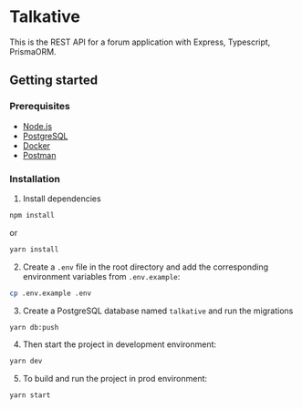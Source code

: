 # Talkative

This is the REST API for a forum application with Express, Typescript, PrismaORM.

## Getting started

### Prerequisites

- [Node.js](https://nodejs.org/en/)
- [PostgreSQL](https://www.postgresql.org/)
- [Docker](https://www.docker.com/)
- [Postman](https://www.postman.com/)

### Installation

1. Install dependencies

```bash
npm install
```

or

```bash
yarn install
```

2. Create a `.env` file in the root directory and add the corresponding environment variables from `.env.example`:

```bash
cp .env.example .env
```

3. Create a PostgreSQL database named `talkative` and run the migrations

```bash
yarn db:push
```

4. Then start the project in development environment:

````bash
yarn dev
````

5. To build and run the project in prod environment:

````bash
yarn start
````
